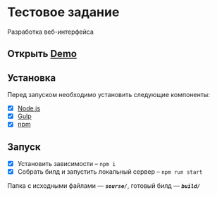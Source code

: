 # Тестовое задание
Разработка веб-интерфейса

## Открыть [Demo](https://gladosq.github.io/shipment-web-interface/)

## Установка
Перед запуском необходимо установить следующие компоненты:
- [x] [Node.js](https://nodejs.org/)
- [x] [Gulp](https://gulpjs.com/)
- [x] [npm](https://www.npmjs.com/)

## Запуск
- [x] Установить зависимости – `npm i`
- [x] Собрать билд и запустить локальный сервер – `npm run start`

Папка с исходными файлами — _**`sourse/`**_, готовый билд — _**`build/`**_
